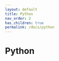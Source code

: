 ```yaml
---
layout: default
title: Python
nav_order: 2
has_children: true
permalink: /docs/python
---
```


# Python